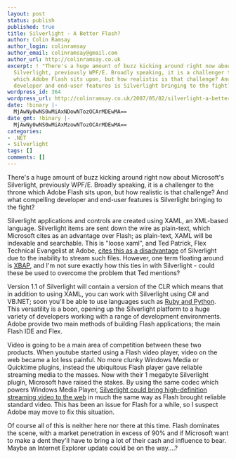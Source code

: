 ```yaml
---
layout: post
status: publish
published: true
title: Silverlight - A Better Flash?
author: Colin Ramsay
author_login: colinramsay
author_email: colinramsay@gmail.com
author_url: http://colinramsay.co.uk
excerpt: ! "There's a huge amount of buzz kicking around right now about Microsoft's
  Silverlight, previously WPF/E. Broadly speaking, it is a challenger to the throne
  which Adobe Flash sits upon, but how realistic is that challenge? And what compelling
  developer and end-user features is Silverlight bringing to the fight?\r\n\r\n"
wordpress_id: 364
wordpress_url: http://colinramsay.co.uk/2007/05/02/silverlight-a-better-flash/
date: !binary |-
  MjAwNy0wNS0wMiAxNDowNTozOCArMDEwMA==
date_gmt: !binary |-
  MjAwNy0wNS0wMiAxMzowNTozOCArMDEwMA==
categories:
- .NET
- Silverlight
tags: []
comments: []
---
```

<p>There's a huge amount of buzz kicking around right now about Microsoft's Silverlight, previously WPF/E. Broadly speaking, it is a challenger to the throne which Adobe Flash sits upon, but how realistic is that challenge? And what compelling developer and end-user features is Silverlight bringing to the fight?</p>
<p><a id="more"></a><a id="more-364"></a></p>
<p>Silverlight applications and controls are created using XAML, an XML-based language. Silverlight items are sent down the wire as plain-text, which Microsoft cites as an advantage over Flash; as plain-text, XAML will be indexable and searchable. This is "loose xaml", and Ted Patrick, Flex Technical Evangelist at Adobe, <a href="http://www.onflex.org/ted/2007/04/m-silverlight-vs-adobe-flash-player.php">cites this as a disadvantage</a> of Silverlight due to the inability to stream such files. However, one term floating around is <a href="http://en.wikipedia.org/wiki/XBAP#Deployment">XBAP</a>, and I'm not sure exactly how this ties in with Silverlight - could these be used to overcome the problem that Ted mentions?</p>
<p>Version 1.1 of Silverlight will contain a version of the CLR which means that in addition to using XAML, you can work with Silverlight using C# and VB.NET; soon you'll be able to use languages such as <a href="http://blogs.msdn.com/hugunin/archive/2007/04/30/a-dynamic-language-runtime-dlr.aspx">Ruby and Python</a>. This versatility is a boon, opening up the Silverlight platform to a huge variety of developers working with a range of development environments. Adobe provide two main methods of building Flash applications; the main Flash IDE and Flex.</p>
<p>Video is going to be a main area of competition between these two products. When youtube started using a Flash video player, video on the web became a lot less painful. No more clunky Windows Media or Quicktime plugins, instead the ubiquitous Flash player gave reliable streaming media to the masses. Now with their 1 megabyte Silverlight plugin, Microsoft have raised the stakes. By using the same codec which powers Windows Media Player, <a href="http://blogs.zdnet.com/Stewart/?p=345">Silverlight could bring high-definition streaming video to the web</a> in much the same way as Flash brought reliable standard video. This has been an issue for Flash for a while, so I suspect Adobe may move to fix this situation.</p>
<p>Of course all of this is neither here nor there at this time. Flash dominates the scene, with a market penetration in excess of 90% and if Microsoft want to make a dent they'll have to bring a lot of their cash and influence to bear. Maybe an Internet Explorer update could be on the way....?</p>
